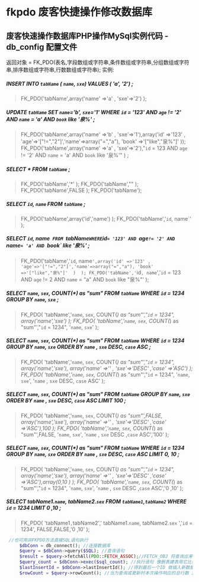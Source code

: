 
 # fkpdo 废客快捷操作修改数据库
 ## 废客快速操作数据库PHP操作MySql实例代码 - db_config 配置文件
 返回对象  = FK_PDO(表名,字段数组或字符串,条件数组或字符串,分组数组或字符串,排序数组或字符串,行数数组或字符串);
 实例:

 ##### INSERT INTO `tabName` ( `name`, `sxe`) VALUES ( 'a', '2') ;
 >   FK_PDO('tabName',array('name' =>'a' , 'sxe'=>'2')    );

 ##### UPDATE `tabName` SET  `name`='b', `sxe`='1' WHERE `id` = '123' AND  `age` != '2' AND  `name` = 'a' AND  `book` like '泉%' ;
 >   FK_PDO('tabName',array('name' =>'b' , 'sxe'=>'1'),array('id' =>'123' , 'age'=>'["!=","2"]','name'=>array("=","a"), 'book' =>'["like","泉%"]'  ));
 >   FK_PDO('tabName',array('name' =>'a' , 'sxe'=>'2'),"`id` = 123 AND  `age` != '2' AND  `name` = 'a' AND  `book` like '泉%'" ) ;

 ##### SELECT  *  FROM  `tabName`  ;
 >   FK_PDO('tabName','*' );
 >   FK_PDO('tabName',"" );
 >   FK_PDO('tabName',FALSE );
 >   FK_PDO('tabName');


 ##### SELECT  `id`, `name`  FROM  `tabName` ;
 >   FK_PDO('tabName',array('id','name') );
 >   FK_PDO('tabName','`id`, name`' );


 ##### SELECT  `id`, name`  FROM  `tabName` WHERE `id` = '123' AND  `age` != '2' AND  `name` = 'a' AND  `book` like '泉%'    ;
 >   FK_PDO('tabName','`id`, name`',array('id' =>'123' , 'age'=>'["!=","2"]','name'=>array("=","a"), 'book' =>'["like","泉%"]'  )  );
 >   FK_PDO('tabName','`id`, name`','`id` = 123 AND  `age` != 2 AND  `name` = "a" AND  `book` like "泉%"'  );


 ##### SELECT  `name`, `sex`, COUNT(*) as "sum"  FROM  `tabName` WHERE `id` = 1234 GROUP BY `name`, `sxe`   ;
 >   FK_PDO( 'tabName','`name`, `sex`, COUNT(*) as "sum"',"`id` = 1234", array('name','sxe')  );
 >   FK_PDO( 'tabName','`name`, `sex`, COUNT(*) as "sum"',"`id` = 1234", '`name`, `sxe`'  );


 ##### SELECT  `name`, `sex`, COUNT(*) as "sum"  FROM  `tabName` WHERE `id` = 1234 GROUP BY `name`, `sxe` ORDER BY `name` , `sxe` DESC, `case` ASC  ;
 >   FK_PDO( 'tabName','`name`, `sex`, COUNT(*) as "sum"',"`id` = 1234", array('name','sxe'), array('name' =>'' , 'sxe'=>'DESC' ,'case' =>'ASC')  );
 >   FK_PDO( 'tabName','`name`, `sex`, COUNT(*) as "sum"',"`id` = 1234", '`name`, `sxe`', '`name` , `sxe` DESC, `case` ASC'  );


 ##### SELECT  `name`, `sex`, COUNT(*) as "sum" FROM `tabName`  GROUP BY `name`, `sxe` ORDER BY `name` , `sxe` DESC, `case` ASC LIMIT 100 ;
 >   FK_PDO( 'tabName','`name`, `sex`, COUNT(*) as "sum"',FALSE, array('name','sxe'), array('name' =>'' , 'sxe'=>'DESC' ,'case' =>'ASC'),100  );
 >   FK_PDO( 'tabName','`name`, `sex`, COUNT(*) as "sum"',FALSE, '`name`, `sxe`', '`name` , `sxe` DESC ,`case` ASC','100' );


 ##### SELECT  `name`, `sex`, COUNT(*) as "sum"  FROM  `tabName` WHERE `id` = 1234 GROUP BY `name`, `sxe` ORDER BY `name` , `sxe` DESC, `case` ASC LIMIT 0, 10 ;
 >   FK_PDO( 'tabName','`name`, `sex`, COUNT(*) as "sum"',"`id` = 1234", array('name','sxe'), array('name' =>'' , 'sxe'=>'DESC' ,'case' =>'ASC'),array(0,10 )  );
 >   FK_PDO( 'tabName','`name`, `sex`, COUNT(*) as "sum"',"`id` = 1234", '`name`, `sxe`', '`name` , `sxe` DESC ,`case` ASC','0 ,10'  );

 ##### SELECT   tabName1.`name`, tabName2.`sex`  FROM `tabName1`,`tabName2` WHERE `id` = 1234   LIMIT 0 ,10 ;
 >   FK_PDO(  'tabName1`,`tabName2',' tabName1.`name`, tabName2.`sex` ','`id` = 1234', FALSE,FALSE,'0 ,10'  );

```php
 //也可用非FKPDO方法直接SQL语句执行
     $dbConn = db_connect(); //连接数据库
     $query = $dbConn->query($SQL); //查询语句
     $result = $query->fetchAll(PDO::FETCH_ASSOC);//FETCH_OBJ 将查询出来的数据对象转为数组 if($result){查询成功}
     $query_count = $dbConn->exec($sql_count); //执行语句 像删表建表用它比较好  if($query_count !== false){操作成功}
     $lastInsertId = $dbConn->lastInsertId(); //得到最后一个ID 做插入新数据主录时可返回插入的主键值if($lastInsertId){插入成功}
     $rowCount = $query->rowCount(); //当为查询或更新时本次操作响应的总行数 if($rowCount){更新成功}
```
